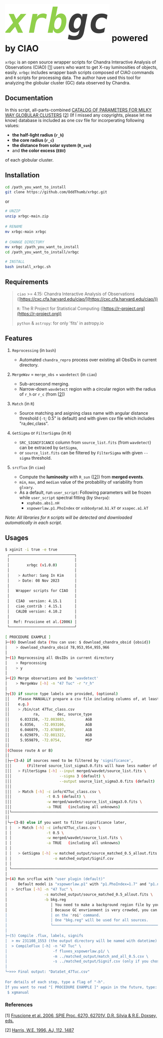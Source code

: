 # ![xrbgc_logo](xrbgc_logo.png) powered by CIAO

`xrbgc` is an open source wrapper scripts for Chandra Interactive Analysis of Observations (CIAO) [[1](#References)] users who want to get X-ray luminosities of objects, easily. `xrbgc` includes wrapper bash scripts composed of CIAO commands and `R` scripts for processing data.
The author have used this tool for analyzing the globular cluster (GC) data observed by Chandra.


## Documentation
In this script, all-parts-combined [CATALOG OF PARAMETERS FOR MILKY WAY GLOBULAR CLUSTERS](https://physics.mcmaster.ca/~harris/mwgc.dat) [[2](#References)] (If I missed any copyrights, please let me know) database is included as one csv file for incorperating following values:

- **the half-light radius (`r_h`)**
- **the core radius (`r_c`)**
- **the distance from solar system (`R_sun`)**
- and **the color excess (`EBV`)**

of each globular cluster.



## Installation
```bash
cd /path_you_want_to_install
git clone https://github.com/OddThumb/xrbgc.git
```
or
```bash
# UNZIP
unzip xrbgc-main.zip

# RENAME
mv xrbgc-main xrbgc

# CHANGE DIRECTORY
mv xrbgc /path_you_want_to_install
cd /path_you_want_to_install/xrbgc
```

```bash
# INSTALL
bash install_xrbgc.sh
```



## Requirements

> `ciao` >= 4.15: Chandra Interactive Analysis of Observations ([https://cxc.cfa.harvard.edu/ciao/](https://cxc.cfa.harvard.edu/ciao/))
>
> `R`: The R Project for Statistical Computing ([https://r-project.org](https://r-project.org))
>
> `python` & `astropy`: for only 'fits' in astropy.io



## Features

1. `Reprocessing` (in `bash`)
	* Automated `chandra_repro` process over existing all ObsIDs in current directory.

2. `MergeWav` = `merge_obs` + `wavdetect` (in `ciao`)
	* Sub-arcsecond merging.
	* Narrow-down `wavdetect` region with a circular region with the radius of `r_h` or `r_c` (from [[2](#References)])

3. `Match` (in `R`)
	* Source matching and asigning class name with angular distance threshold (`-t`; 0.5" is default) and with given csv file which includes "ra,dec,class".

4. `GetSigma` or `FilterSigma` (in `R`)
	* `SRC_SIGNIFICANCE` column from `source_list.fits` (from `wavdetect`) can be extraced by `GetSigma`,
	* or `source_list.fits` can be filtered by `FilterSigma` with given `--sigma` threshold.

5. `srcflux` (in `ciao`)
	* Compute the **luminosity** with `R_sun` ([[2](#References)]) from **merged events**.
	* `min`, `max`, and `median` value of the probability of variability from `glvary`.
	* As a default, run `user_script`: Following parameters will be frozen while `user_script` spectral fitting (by `Sherpa`):
		* `xsphabs.abs1.nH`
		* `xspowerlaw.p1.PhoIndex` or `xsbbodyrad.b1.kT` or `xsapec.a1.kT`


*Note: All libraries for `R` scripts will be detected and downloaded automatically in each script.*



## Usages

```bash
$ xginit -i true -e true
 ┌──────────────────────────────┐
 │                              │
 │        xrbgc (v1.0.0)        │
 │                              │
 │    > Author: Sang In Kim     │
 │    > Date: 08 Nov 2023       │
 │                              │
 │   Wrapper scripts for CIAO   │
 │                              │
 │   CIAO  version: 4.15.1      │
 │   ciao_contrib : 4.15.1      │
 │   CALDB version: 4.10.2      │
 │                              │
 │  Ref: Fruscione et al.(2006) │
 └──────────────────────────────┘

[ PROCEDURE EXAMPLE ]
├─(0) Download data (You can use: $ download_chandra_obsid {obsid})
│    > download_chandra_obsid 78,953,954,955,966
│
├─(1) Reprocessing all ObsIDs in current directory
│    > Reprocessing
│    > y
│
├─(2) Merge observations and Do 'wavdetect'
│    > MergeWav [-h] -n "47 Tuc" -r "r_h"
│
├┬(3) if source type labels are provided, (optional)
││    Please MANUALLY prepare a csv file including columns of, at least: "ra, dec, source_type"
││    e.g.)
││    > /bin/cat 47Tuc_class.csv
││           ra,        dec, source_type
││     6.033158, -72.083883,         AGB
││     6.0356,   -72.093106,         AGB
││     6.046079, -72.078897,         AGB
││     6.029879, -72.081322,         AGB
││     5.959879, -72.0754,           MSP
││
│(Choose route A or B)
││
│├┬─(3-A) if sources need to be filtered by 'significance',
│││       (Filtered source_list_sigma3.0.fits will have less number of sources)
│││   > FilterSigma [-h] --input merged/wavdet/source_list.fits \
│││                      --sigma 3 (default) \
│││                      --output source_list_sigma3.0.fits (default)
│││
│││   > Match [-h] -c info/47Tuc_class.csv \
│││                -t 0.5 (default) \
│││                -w merged/wavdet/source_list_simga3.0.fits \
│││                -a TRUE   (including all unknowns)
││└────────────────────────────────────────────────────────────────────────────
││
│└┬─(3-B) else if you want to filter significance later,
│ │   > Match [-h] -c info/47Tuc_class.csv \
│ │                -t 0.5 \
│ │                -w merged/wavdet/source_list.fits \
│ │                -a TRUE   (including all unknowns)
│ │ 
│ │   > GetSigma [-h] -w matched_output/source_matched_0.5_allout.fits \
│ │                   -o matched_output/Signif.csv
│ │ 
│ └────────────────────────────────────────────────────────────────────────────
│
├─(4) Run srcflux with "user plugin (default)"
│     Default model is "xspowerlaw.p1" with "p1.PhoIndex=1.7" and "p1.norm=1e-5"
│  > Srcflux [-h] -n "47 Tuc" \
│                 -s matched_output/source_matched_0.5_allout.fits \
│                 -b bkg.reg
│                    │ You need to make a background region file by your self.
│                    │ Because GC envrionment is very crowded, you can't rely
│                    │ on the 'roi' command.
│                    │ One "bkg.reg" will be used for all sources.
│                    └──────────────────────────────────────────────────────────
│
├─(5) Compile .flux, labels, signifs
│  > mv 231108_1553 (the output directory will be named with datetime)
│  > CompileFlux [-h] -n "47 Tuc" \
│                     -f fluxes_xspowerlaw.p1/ \
│                     -m ../matched_output/match_and_all_0.5.csv \
│                     -s ../matched_output/Signif.csv (only if you chose 3-B)
│
└─>>> Final output: "DataSet_47Tuc.csv"

For details of each step, type a flag of "-h".
If you want to read "[ PROCEDURE EXAMPLE ]" again in the future, type:
 $ xgmanual
```





### References
[1] [Fruscione et al. 2006, SPIE Proc. 6270, 62701V, D.R. Silvia & R.E. Doxsey, eds.](https://doi.org/10.1117/12.671760)

[2] [Harris, W.E. 1996, AJ, 112, 1487](http://adsabs.harvard.edu/full/1996AJ....112.1487H)




